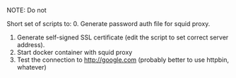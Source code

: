 NOTE: Do not 

Short set of scripts to:
0. Generate password auth file for squid proxy.
1. Generate self-signed SSL certificate (edit the script to set correct server address).
2. Start docker container with squid proxy
3. Test the connection to http://google.com (probably better to use httpbin, whatever)


